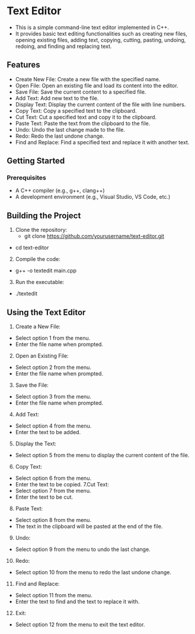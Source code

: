 # Text Editor
- This is a simple command-line text editor implemented in C++. 
- It provides basic text editing functionalities such as creating new files, opening existing files, adding text, 
copying, cutting, pasting, undoing, redoing, and finding and replacing text.

## Features
- Create New File: Create a new file with the specified name.
- Open File: Open an existing file and load its content into the editor.
- Save File: Save the current content to a specified file.
- Add Text: Add new text to the file.
- Display Text: Display the current content of the file with line numbers.
- Copy Text: Copy a specified text to the clipboard.
- Cut Text: Cut a specified text and copy it to the clipboard.
- Paste Text: Paste the text from the clipboard to the file.
- Undo: Undo the last change made to the file.
- Redo: Redo the last undone change.
- Find and Replace: Find a specified text and replace it with another text.

## Getting Started
### Prerequisites
- A C++ compiler (e.g., g++, clang++)
- A development environment (e.g., Visual Studio, VS Code, etc.)

## Building the Project
1. Clone the repository:
   - git clone https://github.com/yourusername/text-editor.git
- cd text-editor
2. Compile the code:
  - g++ -o textedit main.cpp
3. Run the executable:
- ./textedit

## Using the Text Editor
1. Create a New File:
- Select option 1 from the menu.
- Enter the file name when prompted.
2. Open an Existing File:
- Select option 2 from the menu.
- Enter the file name when prompted.
3. Save the File:
- Select option 3 from the menu.
- Enter the file name when prompted.
4. Add Text:
- Select option 4 from the menu.
- Enter the text to be added.
5. Display the Text:
- Select option 5 from the menu to display the current content of the file.
6. Copy Text:
- Select option 6 from the menu.
- Enter the text to be copied.
7.Cut Text:
- Select option 7 from the menu.
- Enter the text to be cut.
8. Paste Text:
- Select option 8 from the menu.
- The text in the clipboard will be pasted at the end of the file.
9. Undo:
- Select option 9 from the menu to undo the last change.
10. Redo:
- Select option 10 from the menu to redo the last undone change.
11. Find and Replace:
- Select option 11 from the menu.
- Enter the text to find and the text to replace it with.
12. Exit:
- Select option 12 from the menu to exit the text editor.

